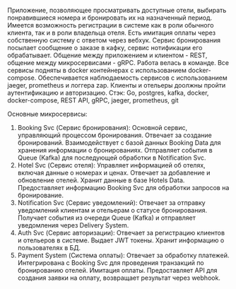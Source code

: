 Приложение, позволяющее просматривать доступные отели, выбирать понравившиеся номера и бронировать их на назначенный период. Имеется возможность регистрации в системе как в роли обычного клиента, так и в роли владельца отеля. Есть имитация оплаты через собственную систему с ответом через вебхук. Сервис бронирования посылает сообщение о заказе в кафку, сервис нотификации его обрабатывает. Общение между приложением и клиентом - REST, общение между микросервисами - gRPC. Работа велась в команде. Все сервисы подняты в docker контейнерах с использованием docker-compose. Обеспечивается наблюдаемость сервисов с использованием jaeger, prometheus и логгера zap. Клиенты и отельеры доолжны пройти аутентификацию и авторизацию.
Стэк: Go, postgres, kafka, docker, docker-compose, REST API, gRPC, jaeger, prometheus, git

Основные микросервисы:

1) Booking Svc (Сервис бронирования):
Основной сервис, управляющий процессом бронирования.
Отвечает за создание бронирований.
Взаимодействует с базой данных Booking Data для хранения информации о бронированиях.
Отправляет события в Queue (Kafka) для последующей обработки в Notification Svc.
2) Hotel Svc (Сервис отеля):
Управляет информацией об отелях, включая данные о номерах и ценах.
Отвечает за добавление и обновление отелей.
Хранит данные в базе Hotels Data.
Предоставляет информацию Booking Svc для обработки запросов на бронирование.
3) Notification Svc (Сервис уведомлений):
Отвечает за отправку уведомлений клиентам и отельерам о статусе бронирования.
Получает события из очереди Queue (Kafka) и отправляет уведомления через Delivery System.
4) Auth Svc (Сервис авторизации):
Отвечает за регистрацию клиентов и отельеров в системе.
Выдает JWT токены.
Хранит информацию о пользователях в БД.
5) Payment System (Система оплаты):
Отвечает за обработку платежей.
Интегрирована с Booking Svc для проведения транзакций по бронированию отелей.
Имитация оплаты.
Предоставляет API для создания заявки на оплату, возвращает результат через webhook.
